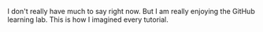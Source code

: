 I don't really have much to say right now.
But I am really enjoying the GitHub learning lab.
This is how I imagined every tutorial.
